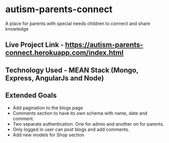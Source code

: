 # autism-parents-connect
A place for parents with special needs children to connect and share knowledge

## Live Project Link - https://autism-parents-connect.herokuapp.com/index.html
## Technology Used - MEAN Stack (Mongo, Express, AngularJs and Node)

## Extended Goals
* Add pagination to the blogs page
* Comments section to have its own schema with name, date and comment.
* Two separate authentication. One for admin and another on for parents.
* Only logged in user can post blogs and add comments.
* Add new models for Shop section
